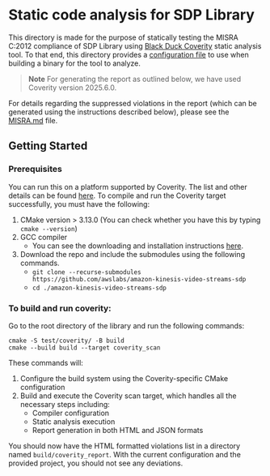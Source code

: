 # Static code analysis for SDP Library
This directory is made for the purpose of statically testing the MISRA C:2012 compliance of SDP Library using
[Black Duck Coverity](https://www.blackduck.com/static-analysis-tools-sast/coverity.html) static analysis tool.
To that end, this directory provides a [configuration file](./misra.config) to use when
building a binary for the tool to analyze.

> **Note**
For generating the report as outlined below, we have used Coverity version 2025.6.0.

For details regarding the suppressed violations in the report (which can be generated using the instructions described below), please
see the [MISRA.md](../../MISRA.md) file.

## Getting Started
### Prerequisites
You can run this on a platform supported by Coverity. The list and other details can be found [here](https://documentation.blackduck.com/bundle/coverity-docs/page/deploy-install-guide/topics/supported_platforms_for_coverity_analysis.html).
To compile and run the Coverity target successfully, you must have the following:

1. CMake version > 3.13.0 (You can check whether you have this by typing `cmake --version`)
2. GCC compiler
    - You can see the downloading and installation instructions [here](https://gcc.gnu.org/install/).
3. Download the repo and include the submodules using the following commands.
    - `git clone --recurse-submodules https://github.com/awslabs/amazon-kinesis-video-streams-sdp`
    - `cd ./amazon-kinesis-video-streams-sdp`

### To build and run coverity:
Go to the root directory of the library and run the following commands:
~~~
cmake -S test/coverity/ -B build
cmake --build build --target coverity_scan
~~~

These commands will:
1. Configure the build system using the Coverity-specific CMake configuration
2. Build and execute the Coverity scan target, which handles all the necessary steps including:
   - Compiler configuration
   - Static analysis execution
   - Report generation in both HTML and JSON formats

You should now have the HTML formatted violations list in a directory named `build/coverity_report`.
With the current configuration and the provided project, you should not see any deviations.
